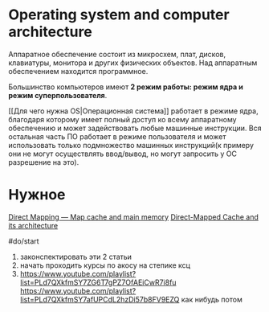 # Operating system and computer architecture
Аппаратное обеспечение состоит из микросхем, плат, дисков, клавиатуры, монитора и других физических объектов. Над аппаратным обеспечением находится программное.

Большинство компьютеров имеют **2 режим работы: режим ядра и режим суперпользователя**.

[[Для чего нужна OS|Операционная система]] работает в режиме ядра, благодаря которому имеет полный доступ ко всему аппаратному обеспечению и может задействовать любые машинные инструкции. Вся остальная часть ПО работает в режиме пользователя и может использовать только подмножество машинных инструкций(к примеру они не могут осуществлять ввод/вывод, но могут запросить у ОС разрешение на это).

# Нужное
[Direct Mapping — Map cache and main memory](https://medium.com/breaktheloop/direct-mapping-map-cache-and-main-memory-d5e4c1cbf73e)
[Direct-Mapped Cache and its architecture](http://www.mathcs.emory.edu/~cheung/Courses/355/Syllabus/8-cache/dm.html)

#do/start 
1. законспектировать эти 2 статьи
2. начать проходить курсы по акосу на степике ксц
3. https://www.youtube.com/playlist?list=PLd7QXkfmSY7ZG6T7gPZ7OfAEiCwR7i8fu https://www.youtube.com/playlist?list=PLd7QXkfmSY7afUPCdL2hzDi57b8FV9EZQ как нибудь потом
